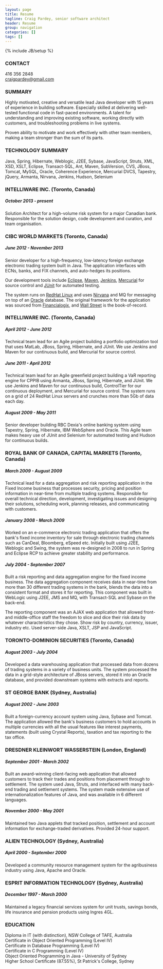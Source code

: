 ```yaml
---
layout: page
title: Resume
tagline: Craig Pardey, senior software architect
header: Resume
group: navigation
categories: []
tags: []
---
```

{% include JB/setup %}


### CONTACT

416 356 2848  
craigpardey@gmail.com

### SUMMARY

Highly motivated, creative and versatile lead Java developer with 15 years of
experience in building software. Especially skilled at delivering well-tested
functional code in fast-paced environments. A talent for understanding and
improving existing software, working directly with customers, and
troubleshooting problems in live systems.

Proven ability to motivate and work effectively with other team members,
making a team stronger than the sum of its parts.

### TECHNOLOGY SUMMARY

Java, Spring, Hibernate, Weblogic, J2EE, Sybase, JavaScript, Struts, XML, XSD,
XSLT, Eclipse, Transact-SQL, Ant, Maven, SubVersion, CVS, JBoss, Tomcat,
MySQL, Oracle, Coherence Experience, Mercurial DVCS, Tapestry, jQuery,
Armanta, Nirvana, Jenkins, Hudson, Selenium

### INTELLIWARE INC. (Toronto, Canada)

##### October 2013 - present

Solution Architect for a high-volume risk system for a major Canadian bank. Responsible for
the solution design, code development and curation, and team organisation.

### CIBC WORLD MARKETS (Toronto, Canada)

##### June 2012 - November 2013

Senior developer for a high-frequency, low-latency foreign exchange electronic
trading system built in Java. The application interfaces with ECNs, banks, and
FIX channels, and auto-hedges its positions.

Our development tools include [Eclipse](http://eclipse.org),
[Maven](http://maven.apache.org/), [Jenkins](http://jenkins-ci.org/),
[Mercurial](http://mercurial.selenic.com/) for source control and
[JUnit](http://junit.org/) for automated testing.

The system runs on [RedHat Linux](http://redhat.com) and uses
[Nirvana](http://www.my-channels.com/products/nirvana/enterprise/) and MQ for
messaging on top of an [Oracle](http://oracle.com) database. The original
framework for the application was sourced from
[Financialogix](http://www.financialogixgroup.com/), and [Wall
Street](http://www.wallstreetsystems.com/) is the book-of-record.

### INTELLIWARE INC. (Toronto, Canada)

##### April 2012 - June 2012

Technical team lead for an Agile project building a portfolio optimization
tool that uses MatLab, JBoss, Spring, Hibernate, and JUnit. We use Jenkins and
Maven for our continuous build, and Mercurial for source control.

##### June 2011 - April 2012

Technical team lead for an Agile greenfield project building a VaR reporting
engine for CPPIB using Armanta, JBoss, Spring, Hibernate, and JUnit. We use
Jenkins and Maven for our continuous build, ControlTier for our continuous
deployment, and Mercurial for source control. The system runs on a grid of 24
RedHat Linux servers and crunches more than 5Gb of data each day.

##### August 2009 - May 2011

Senior developer building RBC Dexia's online banking system using Tapestry,
Spring, Hibernate, IBM WebSphere and Oracle. This Agile team makes heavy use
of JUnit and Selenium for automated testing and Hudson for continuous builds.

### ROYAL BANK OF CANADA, CAPITAL MARKETS (Toronto, Canada)

##### March 2009 - August 2009

Technical lead for a data aggregation and risk reporting application in the
Fixed Income business that processes security, pricing and position
information in near-time from multiple trading systems. Responsible for
overall technical direction, development, investigating issues and designing
their solutions, scheduling work, planning releases, and communicating with
customers.

##### January 2008 - March 2009

Worked on an e-commerce electronic trading application that offers the bank's
fixed income inventory for sale through electronic trading channels such as
CanDeal, Bloomberg, eSpeed etc. Initially built using J2EE, Weblogic and
Swing, the system was re-designed in 2008 to run in Spring and Eclipse RCP to
achieve greater stability and performance.

##### July 2004 - September 2007

Built a risk reporting and data aggregation engine for the fixed income
business. The data aggregation component receives data in near-time from more
than 30 different trading systems in the bank, blends the data into a
consistent format and stores it for reporting. This component was built in
WebLogic using J2EE, JMS and MQ, with Transact-SQL and Sybase on the back-end.

The reporting component was an AJAX web application that allowed front- and
middle-office staff the freedom to slice and dice their risk data by whatever
characteristics they chose. Show risk by country, currency, issuer, industry
etc. Used server-side Java, XSLT, JSP and JavaScript.

### TORONTO-DOMINION SECURITIES (Toronto, Canada)

##### August 2003 - July 2004

Developed a data warehousing application that processed data from dozens of
trading systems in a variety of business units. The system processed the data
in a grid-style architecture of JBoss servers, stored it into an Oracle
database, and provided downstream systems with extracts and reports.

### ST GEORGE BANK (Sydney, Australia)

##### August 2002 - June 2003

Built a foreign-currency account system using Java, Sybase and Tomcat. The
application allowed the bank's business customers to hold accounts in multiple
currencies with all the usual features like interest payments, statements
(built using Crystal Reports), taxation and tax reporting to the tax office.

### DRESDNER KLEINWORT WASSERSTEIN (London, England)

##### September 2001 - March 2002

Built an award-winning client-facing web application that allowed customers to
track their trades and positions from placement through to settlement. The
system used Java, Struts, and interfaced with many back-end trading and
settlement systems. The system made extensive use of internationalization
features of Java, and was available in 6 different languages.

##### November 2000 - May 2001

Maintained two Java applets that tracked position, settlement and account
information for exchange-traded derivatives. Provided 24-hour support.

### ALIEN TECHNOLOGY (Sydney, Australia)

##### April 2000 - September 2000

Developed a community resource management system for the agribusiness industry
using Java, Apache and Oracle.

### ESPRIT INFORMATION TECHNOLOGY (Sydney, Australia)

##### December 1997 - March 2000

Maintained a legacy financial services system for unit trusts, savings bonds,
life insurance and pension products using Ingres 4GL.

### EDUCATION

Diploma in IT (with distinction), NSW College of TAFE, Australia  
Certificate in Object Oriented Programming (Level IV)  
Certificate in Database Programming (Level IV)  
Certificate in C Programming (Level IV)  
Object Oriented Programming in Java - University of Sydney  
Higher School Certificate (87.55%), St Patrick's College, Sydney

